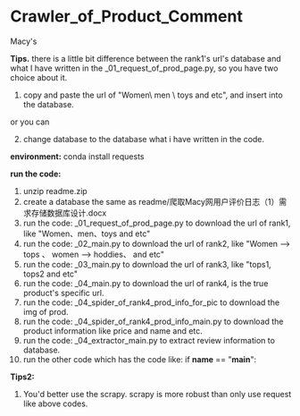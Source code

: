 # Crawler_of_Product_Comment
Macy's 

**Tips.** there is a little bit difference between the rank1's url's database and what I have written in the _01_request_of_prod_page.py, so you have two choice about it.
1) copy and paste the url of "Women\ men \ toys and etc", and insert into the database.

or you can 

2) change database to the database what i have written in the code.

**environment:**
conda install requests

**run the code:**
1) unzip readme.zip
2) create a database the same as readme/爬取Macy网用户评价日志（1）需求存储数据库设计.docx
3) run the code: _01_request_of_prod_page.py to download the url of rank1, like "Women、men、toys and etc"
4) run the code: _02_main.py  to download the url of rank2, like "Women --> tops 、 women --> hoddies、 and etc"
5) run the code: _03_main.py  to download the url of rank3, like "tops1, tops2 and etc"
6) run the code: _04_main.py  to download the url of rank4, is the true product's specific url.
7) run the code: _04_spider_of_rank4_prod_info_for_pic to download the img of prod.
8) run the code: _04_spider_of_rank4_prod_info_main.py to download the product information like price and name and etc.
9) run the code: _04_extractor_main.py to extract review information to database.
10) run the other code which has the code like: if __name__ == "__main__":

**Tips2:**
1) You'd better use the scrapy. scrapy is more robust than only use request like above codes.

